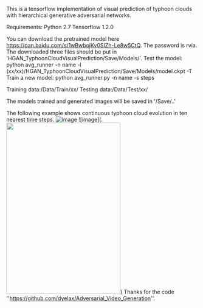 This is a tensorflow implementation of visual prediction of typhoon clouds with hierarchical generative adversarial networks.

Requirements:
Python 2.7
Tensorflow 1.2.0

You can download the pretrained model here https://pan.baidu.com/s/1wBwbojKv0SIZh-Le8w5CtQ. The password is rvia.
The downloaded three files should be put in 'HGAN_TyphoonCloudVisualPrediction/Save/Models/'.
Test the model:
python avg_runner -n name -l (xx/xx)/HGAN_TyphoonCloudVisualPrediction/Save/Models/model.ckpt -T
Train a new model:
python avg_runner.py -n name -s steps

Training data:/Data/Train/xx/
Testing data:/Data/Test/xx/

The models trained and generated images will be saved in '/Save/..'

The following example shows continuous typhoon cloud evolution in ten nearest time steps. 
![image]( https://github.com/lihuiupc/HGAN_TyphoonCloudVisualPrediction/blob/master/generated_1second.gif)
![image](.<img src="https://github.com//lihuiupc/HGAN_TyphoonCloudVisualPrediction/blob/master/generated_1second.gif" width="300" height="450" />)
Thanks for the code ''https://github.com/dyelax/Adversarial_Video_Generation''.
